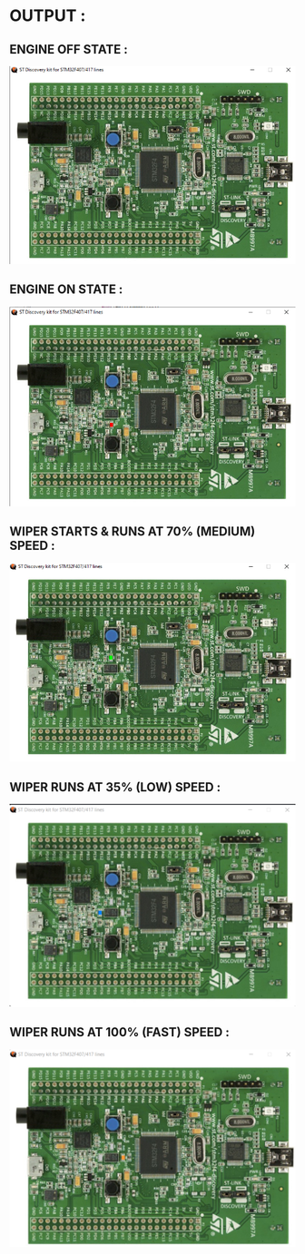 # OUTPUT :
## ENGINE OFF STATE :
![](https://github.com/ShrinathDawari/M3_Wiper_Control_System/blob/f5de6cb7d18cdb4177cdecdd6114a467c3d17baf/6_Output/ENGINE_OFF%20STATE.png)

## ENGINE ON STATE :
![](https://github.com/ShrinathDawari/M3_Wiper_Control_System/blob/f5de6cb7d18cdb4177cdecdd6114a467c3d17baf/6_Output/ENGINE_ON%20STATE.png)

## WIPER STARTS & RUNS AT 70% (MEDIUM) SPEED :
![](https://github.com/ShrinathDawari/M3_Wiper_Control_System/blob/f5de6cb7d18cdb4177cdecdd6114a467c3d17baf/6_Output/WIPER%20STARTS%20&%20RUNS%20AT%2070%25(MEDIUM).png)

## WIPER RUNS AT 35% (LOW) SPEED :
![](https://github.com/ShrinathDawari/M3_Wiper_Control_System/blob/f5de6cb7d18cdb4177cdecdd6114a467c3d17baf/6_Output/WIPER%20RUNS%20AT%2035%25(LOW).png)

## WIPER RUNS AT 100% (FAST) SPEED :
![](https://github.com/ShrinathDawari/M3_Wiper_Control_System/blob/f5de6cb7d18cdb4177cdecdd6114a467c3d17baf/6_Output/WIPER%20RUNS%20AT%20100%25(FAST).png)

